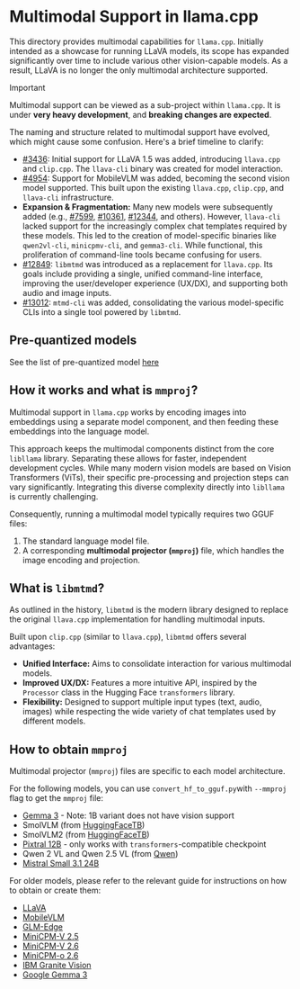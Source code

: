 # Multimodal Support in llama.cpp

This directory provides multimodal capabilities for `llama.cpp`. Initially intended as a showcase for running LLaVA models, its scope has expanded significantly over time to include various other vision-capable models. As a result, LLaVA is no longer the only multimodal architecture supported.

> [!IMPORTANT]
>
> Multimodal support can be viewed as a sub-project within `llama.cpp`. It is under **very heavy development**, and **breaking changes are expected**.

The naming and structure related to multimodal support have evolved, which might cause some confusion. Here's a brief timeline to clarify:

- [#3436](https://github.com/ggml-org/llama.cpp/pull/3436): Initial support for LLaVA 1.5 was added, introducing `llava.cpp` and `clip.cpp`. The `llava-cli` binary was created for model interaction.
- [#4954](https://github.com/ggml-org/llama.cpp/pull/4954): Support for MobileVLM was added, becoming the second vision model supported. This built upon the existing `llava.cpp`, `clip.cpp`, and `llava-cli` infrastructure.
- **Expansion & Fragmentation:** Many new models were subsequently added (e.g., [#7599](https://github.com/ggml-org/llama.cpp/pull/7599), [#10361](https://github.com/ggml-org/llama.cpp/pull/10361), [#12344](https://github.com/ggml-org/llama.cpp/pull/12344), and others). However, `llava-cli` lacked support for the increasingly complex chat templates required by these models. This led to the creation of model-specific binaries like `qwen2vl-cli`, `minicpmv-cli`, and `gemma3-cli`. While functional, this proliferation of command-line tools became confusing for users.
- [#12849](https://github.com/ggml-org/llama.cpp/pull/12849): `libmtmd` was introduced as a replacement for `llava.cpp`. Its goals include providing a single, unified command-line interface, improving the user/developer experience (UX/DX), and supporting both audio and image inputs.
- [#13012](https://github.com/ggml-org/llama.cpp/pull/13012): `mtmd-cli` was added, consolidating the various model-specific CLIs into a single tool powered by `libmtmd`.

## Pre-quantized models

See the list of pre-quantized model [here](../../docs/multimodal.md)

## How it works and what is `mmproj`?

Multimodal support in `llama.cpp` works by encoding images into embeddings using a separate model component, and then feeding these embeddings into the language model.

This approach keeps the multimodal components distinct from the core `libllama` library. Separating these allows for faster, independent development cycles. While many modern vision models are based on Vision Transformers (ViTs), their specific pre-processing and projection steps can vary significantly. Integrating this diverse complexity directly into `libllama` is currently challenging.

Consequently, running a multimodal model typically requires two GGUF files:
1.  The standard language model file.
2.  A corresponding **multimodal projector (`mmproj`)** file, which handles the image encoding and projection.

## What is `libmtmd`?

As outlined in the history, `libmtmd` is the modern library designed to replace the original `llava.cpp` implementation for handling multimodal inputs.

Built upon `clip.cpp` (similar to `llava.cpp`), `libmtmd` offers several advantages:
- **Unified Interface:** Aims to consolidate interaction for various multimodal models.
- **Improved UX/DX:** Features a more intuitive API, inspired by the `Processor` class in the Hugging Face `transformers` library.
- **Flexibility:** Designed to support multiple input types (text, audio, images) while respecting the wide variety of chat templates used by different models.

## How to obtain `mmproj`

Multimodal projector (`mmproj`) files are specific to each model architecture.

For the following models, you can use `convert_hf_to_gguf.py`with `--mmproj` flag to get the `mmproj` file:
- [Gemma 3](https://huggingface.co/collections/google/gemma-3-release-67c6c6f89c4f76621268bb6d) - Note: 1B variant does not have vision support
- SmolVLM (from [HuggingFaceTB](https://huggingface.co/HuggingFaceTB))
- SmolVLM2 (from [HuggingFaceTB](https://huggingface.co/HuggingFaceTB))
- [Pixtral 12B](https://huggingface.co/mistral-community/pixtral-12b) - only works with `transformers`-compatible checkpoint
- Qwen 2 VL and Qwen 2.5 VL (from [Qwen](https://huggingface.co/Qwen))
- [Mistral Small 3.1 24B](https://huggingface.co/mistralai/Mistral-Small-3.1-24B-Instruct-2503)

For older models, please refer to the relevant guide for instructions on how to obtain or create them:

- [LLaVA](../../docs/multimodal/llava.md)
- [MobileVLM](../../docs/multimodal/MobileVLM.md)
- [GLM-Edge](../../docs/multimodal/glmedge.md)
- [MiniCPM-V 2.5](../../docs/multimodal/minicpmv2.5.md)
- [MiniCPM-V 2.6](../../docs/multimodal/minicpmv2.6.md)
- [MiniCPM-o 2.6](../../docs/multimodal/minicpmo2.6.md)
- [IBM Granite Vision](../../docs/multimodal/granitevision.md)
- [Google Gemma 3](../../docs/multimodal/gemma3.md)
